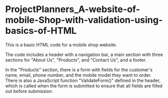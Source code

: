 # ProjectPlanners_A-website-of-mobile-Shop-with-validation-using-basics-of-HTML
This is a basic HTML code for a mobile shop website.

The code includes a header with a navigation bar, a main section with three sections for "About Us", "Products", and "Contact Us", and a footer.

In the "Products" section, there is a form with fields for the customer's name, email, phone number, and the mobile model they want to order.
There is also a JavaScript function "ValidateForm()" defined in the header, which is called when the form is submitted to ensure that all fields are filled out before submission.
